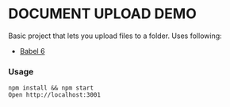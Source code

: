 # DOCUMENT UPLOAD DEMO

Basic project that lets you upload files to a folder.
Uses following:
* [Babel 6](http://babeljs.io)

### Usage

```
npm install && npm start
Open http://localhost:3001
```
